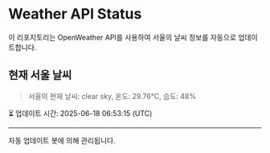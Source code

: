 
# Weather API Status

이 리포지토리는 OpenWeather API를 사용하여 서울의 날씨 정보를 자동으로 업데이트합니다.

## 현재 서울 날씨
> 서울의 현재 날씨: clear sky, 온도: 29.76°C, 습도: 48%

⏳ 업데이트 시간: 2025-06-18 06:53:15 (UTC)

---
자동 업데이트 봇에 의해 관리됩니다.
